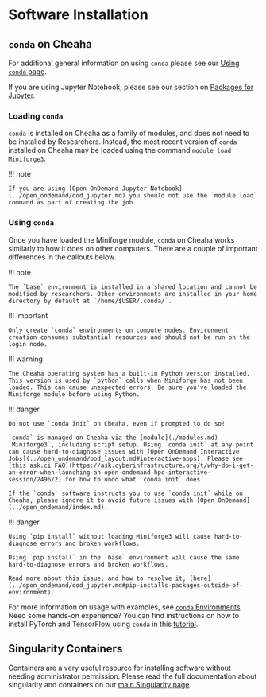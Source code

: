 # Software Installation

## `conda` on Cheaha

For additional general information on using `conda` please see our [Using `conda` page](../../workflow_solutions/using_conda.md).

If you are using Jupyter Notebook, please see our section on [Packages for Jupyter](../../workflow_solutions/using_conda.md#packages-for-jupyter).

### Loading `conda`

`conda` is installed on Cheaha as a family of modules, and does not need to be installed by Researchers. Instead, the most recent version of `conda` installed on Cheaha may be loaded using the command `module load Miniforge3`.

<!-- markdownlint-disable MD046 -->
!!! note

    If you are using [Open OnDemand Jupyter Notebook](../open_ondemand/ood_jupyter.md) you should not use the `module load` command as part of creating the job.
<!-- markdownlint-enable MD046 -->

### Using `conda`

Once you have loaded the Miniforge module, `conda` on Cheaha works similarly to how it does on other computers. There are a couple of important differences in the callouts below.

<!-- markdownlint-disable MD046 -->
!!! note

    The `base` environment is installed in a shared location and cannot be modified by researchers. Other environments are installed in your home directory by default at `/home/$USER/.conda/`.
<!-- markdownlint-enable MD046 -->

<!-- markdownlint-disable MD046 -->
!!! important

    Only create `conda` environments on compute nodes. Environment creation consumes substantial resources and should not be run on the login node.
<!-- markdownlint-enable MD046 -->

<!-- markdownlint-disable MD046 -->
!!! warning

    The Cheaha operating system has a built-in Python version installed. This version is used by `python` calls when Miniforge has not been loaded. This can cause unexpected errors. Be sure you've loaded the Miniforge module before using Python.
<!-- markdownlint-enable MD046 -->

<!-- markdownlint-disable MD046 -->
!!! danger

    Do not use `conda init` on Cheaha, even if prompted to do so!

    `conda` is managed on Cheaha via the [module](./modules.md) `Miniforge3`, including script setup. Using `conda init` at any point can cause hard-to-diagnose issues with [Open OnDemand Interactive Jobs](../open_ondemand/ood_layout.md#interactive-apps). Please see [this ask.ci FAQ](https://ask.cyberinfrastructure.org/t/why-do-i-get-an-error-when-launching-an-open-ondemand-hpc-interactive-session/2496/2) for how to undo what `conda init` does.

    If the `conda` software instructs you to use `conda init` while on Cheaha, please ignore it to avoid future issues with [Open OnDemand](../open_ondemand/index.md).
<!-- markdownlint-enable MD046 -->

<!-- markdownlint-disable MD046 -->
!!! danger

    Using `pip install` without loading Miniforge3 will cause hard-to-diagnose errors and broken workflows.

    Using `pip install` in the `base` environment will cause the same hard-to-diagnose errors and broken workflows.

    Read more about this issue, and how to resolve it, [here](../open_ondemand/ood_jupyter.md#pip-installs-packages-outside-of-environment).
<!-- markdownlint-enable MD046 -->

For more information on usage with examples, see [`conda` Environments](../../workflow_solutions/using_conda.md). Need some hands-on experience? You can find instructions on how to install PyTorch and TensorFlow using `conda` in this [tutorial](../tutorial/pytorch_tensorflow.md).

## Singularity Containers

Containers are a very useful resource for installing software without needing administrator permission. Please read the full documentation about singularity and containers on our [main Singularity page](../../workflow_solutions/getting_containers.md#containers-on-cheaha).
